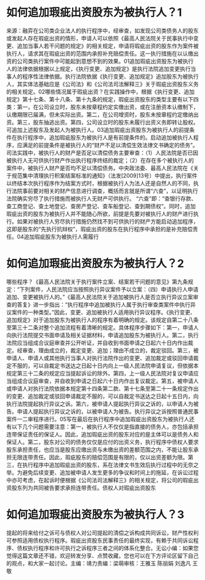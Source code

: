 # 如何追加瑕疵出资股东为被执行人？1

来源：融弈在公司类企业法人的执行程序中，经审查，如发现公司类债务人的股东或发起人存在瑕疵出资的情形，申请人可以依照《最高人民法院关于民事执行中变更、追加当事人若干问题的规定》的相关规定，申请将瑕疵出资的股东作为案件被执行人，请求其在瑕疵出资的范围内承担补充赔偿责任。这一执行措施在以认缴出资的公司类执行案件中可能起到意想不到的效果。01追加瑕疵出资股东为被执行人的法律依据根据以上规定，《执行变更、追加规定》是执行法院追加变更执行当事人的程序性法律依据。执行法院依据《执行变更、追加规定》追加股东为被执行人，其实体法基础应是《公司法》和《公司法司法解释三》关于瑕疵出资股东义务的相关规定。02哪些情况属于瑕疵出资？在实践操作中，根据《执行变更、追加规定》第十七条、第十八条、第十九条的规定，瑕疵出资股东的类型主要有以下四类：第一，在公司设立时，股东未按章程约定实缴出资，或在注册资本认缴制下，认缴期限已届满，但未实际出资。第二，在公司增资时，股东未按章程约定缴纳出资。第三，股东抽逃出资。第四，公司设立时的股东未履行出资义务即转让股权。可追加上述股东及发起人为被执行人。03追加瑕疵出资股东为被执行人的前提条件在执行程序中，追加瑕疵股东为被执行人是有前提条件的。启动追加被执行人程序，应满足的前提条件是被执行人的“财产不足以清偿生效法律文书确定的债务”。司法实践中，被执行人的财产是否足以清偿债务主要审查：（1）人民法院是否已因被执行人无可供执行财产作出执行程序终结的裁定；（2）在存在多个被执行人的案件中，被执行人财产是否均不足以清偿债务。中央政法委、最高人民法院在《关于规范集中清理执行积案结案标准的通知》（法发[2009]13号）中提出，执行案件以终结本次执行程序作为结案方式时，根据被执行人为法人还是自然人的不同，执行法院事前要对相关的财产信息进行调查，概括而言就是所谓“六查”，以证明执行法院确实穷尽了执行措施而被执行人无财产可供执行。 “六查”即：“查银行存款、查工商登记、查土地登记、查房产登记、查车船登记、查到期债权”。同时，追加瑕疵出资的股东为被执行人并不能随心所欲，前提是先要对被执行人的财产进行执行。如果对被执行人穷尽执行措施仍然找不到可供执行的财产方能启动追加程序，这即是股东的“先执行抗辩权”，瑕疵出资的股东在执行程序中承担的是补充赔偿责任。04追加瑕疵股东为被执行人需履行

# 如何追加瑕疵出资股东为被执行人？2

哪些程序？《最高人民法院关于执行案件立案、结案若干问题的意见》第九条规定：“下列案件，人民法院应当按照执行异议案件予以立案：（四）申请执行人申请追加、变更被执行人的。”《最高人民法院关于追加被执行人是否立执行异议立案审查的答复》进一步指出：“执行程序中追加被执行人属于执行审查类案件中执行异议案件的一种类型。”因此，变更、追加被执行人适用执行异议程序。《执行变更、追加规定》对于追加股东为被执行人的程序有着明确的规定。该规定自第二十八条至第三十二条对整个追加流程有着清晰的规定。具体程序步骤如下：第一，申请人向执行法院提交书面申请及相关证据材料，申请追加股东为被执行人。第二，执行法院应当组成合议庭审查并公开听证，并自收到书面申请之日起六十日内作出裁定。经审查，理由成立的，裁定变更、追加；理由不成立的，裁定驳回。第三，被申请人、申请人或其他执行当事人对执行法院作出的变更、追加裁定或驳回申请裁定不服的，可以自裁定书送达之日起十日内向上一级人民法院申请复议，但依据本规定第三十二条的规定应当提起诉讼的除外。第四，上一级人民法院对复议申请应当组成合议庭审查，并自收到申请之日起六十日内作出复议裁定。第五，被申请人或申请人对执行法院依据本规定第十四条第二款、第十七条至第二十一条规定作出的变更、追加裁定或驳回申请裁定不服的，可以自裁定书送达之日起十五日内，向执行法院提起执行异议之诉。第六，被申请人提起执行异议之诉的，以申请人为被告。申请人提起执行异议之诉的，以被申请人为被告。执行异议之诉按照普通民事案件一二审程序进行。05写在最后在执行程序中追加瑕疵出资股东为被执行人还有以下几个问题需要注意：第一，被执行人不仅仅是指直接的债务人，亦包括承担连带保证责任的保证人。因此，追加瑕疵出资的股东对应的是主体可以是债务人和保证人。第二，股东对公司的债务仅仅是应付的出资义务，执行程序中债权人要求股东承担责任，也应当是股东应缴出资与未缴出资的差额范围之内，不能让股东承担无限连带责任。因此，瑕疵股东的赔偿范围是有限的，仅以出资差额为限。第三，在执行程序中追加瑕疵出资的股东，系在法律文书生效后执行过程中的无奈之举。为避免后续变更、追加被申请人发生更多的争议和时间上的拖延，在诉讼过程中亦可考虑，在起诉时便根据《公司法司法解释三》的相关规定，将公司的瑕疵出资股东列为共同被告要求承担连带责任。债权人对瑕疵出资股东

# 如何追加瑕疵出资股东为被执行人？3

提起的将来给付之诉可与债权人对公司提起的清偿之诉构成共同诉讼，财产性权利可参照适用债权执行程序。瑕疵出资股东民事责任的最终实现，有赖于共同诉讼程序、债权执行程序和许可执行之诉程序三者之间的体系化整合。无讼小编：如果您觉得这篇文章还不错，欢迎转发分享、点赞收藏，您也可以在下方评论区留下自己的观点，和大家一起讨论。主编：靖力责编：梁萌审核：王雅玉 陈丽娟 刘逸凡 王敬


